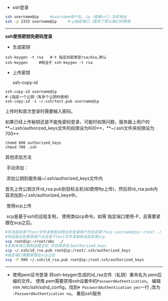 - ssh登录

```bash
ssh username@ip     #username用户名, ip（或者url）主机地址 
ssh -p 2333 username@ip     #-p指定端口（更改了默认端口时使用
```
---

**ssh使用密钥免密码登录**

- 生成密钥
```shell
ssh-keygen -t rsa   #-t 指定加密类型rsa/dsa,默认
ssh-keygen     #相当于 ssh-keygen -t rsa
```
- 上传密钥

  ssh-copy-id
```shell
ssh-copy-id username@ip
#-i指定一个公钥（有多个公钥时使用）
ssh-copy-id -i ~/.ssh/test.pub username@ip
```

上传时和首次登录时需要输入密码。

如果已经上传秘钥还是不能免密码登录，可能时权限问题，服务器上用户的**~/.ssh/authorized_keys文件的权限设为600**，**~/.ssh文件夹权限设为700**  

```shell
chomd 600 authorized_keys
chmod 700 .ssh
```



其他添加方法

​	手动添加：

​		添加公钥到服务端~/.ssh/authorized_keys文件内

​		首先上传公钥文件id_rsa.pub到目标主机(如使用ftp上传)，然后将id_rsa.pub内	容添加到~/.ssh/authorized_keys中。

   

​	使用scp上传

​	scp是基于ssh的远程复制，	使用类似cp命令。如需	指定端口使用-P，且需要紧跟在scp之后。

```bash
#将当前目录下test文件复制到远程主机登录用户的主目录下scp username@ip:~/test ./ 
#将远程主机登录用户主目录下test文件复制到当前目录scp
scp root@ip:~/root/abc  ./
#复制本地公钥到远程主机 并将其命名为authorized_keys
scp ~/.ssh/id_rsa.pub root@ip:/root/.ssh/authorized_keys
#指定端口需要紧跟在scp之后
scp -P 999 ~/.ssh/id_rsa.pub root@ip:/root.ssh/authorized_keys
```

---

- 使用pem证书登录
  将ssh-keygen生成的id_rsa文件（私钥）重命名为.pem后缀的文件。
  使用.pem需要禁用ssh设置中的`PasswordAuthentication`。
  编辑vim /etc/ssh/sshd_config，找到`# PasswordAuthentication yes`一行 ,改为
  `:PasswordAuthentication no`。
  重启ssh服务
